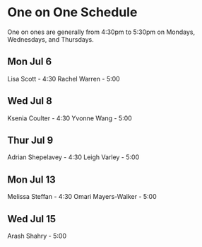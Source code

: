 # One on One Schedule 
One on ones are generally from 4:30pm to 5:30pm on Mondays, Wednesdays, and Thursdays.

## Mon Jul 6
Lisa Scott - 4:30
Rachel Warren - 5:00

## Wed Jul 8
Ksenia Coulter - 4:30
Yvonne Wang - 5:00

## Thur Jul 9
Adrian Shepelavey - 4:30
Leigh Varley - 5:00

## Mon Jul 13
Melissa Steffan - 4:30
Omari Mayers-Walker - 5:00

## Wed Jul 15
Arash Shahry - 5:00


